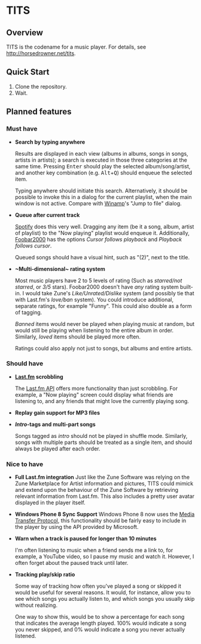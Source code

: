 TITS
====

Overview
--------

TITS is the codename for a music player. For details, see http://horsedrowner.net/tits.

Quick Start
-----------

1. Clone the repository.
2. Wait.

Planned features
----------------

### Must have

* **Search by typing anywhere**

  Results are displayed in each view (albums in albums, songs in songs, artists in artists); a
  search is executed in those three categories at the same time. Pressing <kbd>Enter</kbd> should
  play the selected album/song/artist, and another key combination (e.g.
  <kbd>Alt</kbd>+<kbd>Q</kbd>) should enqueue the selected item.

  Typing anywhere should initiate this search. Alternatively, it should be possible to invoke this
  in a dialog for the current playlist, when the main window is not active. Compare with
  [Winamp](http://www.winamp.com/)'s "Jump to file" dialog.

* **Queue after current track**

  [Spotify](http://www.spotify.com/) does this very well. Dragging any item (be it a song, album,
  artist of playlist) to the "Now playing" playlist would enqueue it. Additionally,
  [Foobar2000](http://www.foobar2000.org/) has the options *Cursor follows playback* and *Playback
  follows cursor*.

  Queued songs should have a visual hint, such as "(2)", next to the title.

* **~Multi-dimensional~ rating system**
  
  Most music players have 2 to 5 levels of rating (Such as *starred/not starred*, or *3/5* stars).
  Foobar2000 doesn't have *any* rating system built-in. I would take Zune's *Like/Unrated/Dislike*
  system (and possibly tie that with Last.fm's *love/ban* system). You could introduce additional,
  separate ratings, for example "Funny". This could also double as a form of tagging.

  *Banned* items would never be played when playing music at random, but would still be playing when
  listening to the entire album in order. Similarly, *loved* items should be played more often.

  Ratings could also apply not just to songs, but albums and entire artists.

### Should have

* **[Last.fm](http://www.last.fm/) scrobbling**

  The [Last.fm API](http://www.last.fm/api) offers more functionality than just scrobbling. For
  example, a "Now playing" screen could display what friends are listening to, and any friends that
  might love the currently playing song.

* **Replay gain support for MP3 files**

* ***Intro*-tags and multi-part songs**

  Songs tagged as *intro* should not be played in shuffle mode. Similarly, songs with multiple parts
  should be treated as a single item, and should always be played after each order.

### Nice to have
* **Full Last.fm integration**
  Just like the Zune Software was relying on the Zune Marketplace for Artist information and pictures,
  TITS could mimick and extend upon the behaviour of the Zune Software by retrieving relevant information
  from Last.fm. This also includes a pretty user avatar displayed in the player itself.

* **Windows Phone 8 Sync Support**
  Windows Phone 8 now uses the [Media Transfer Protocol](http://en.wikipedia.org/wiki/Media_Transfer_Protocol),
  this functionality should be fairly easy to include in the player by using the API provided by Microsoft.

* **Warn when a track is paused for longer than 10 minutes**

  I'm often listening to music when a friend sends me a link to, for example, a YouTube video, so I
  pause my music and watch it. However, I often forget about the paused track until later.

* **Tracking play/skip ratio**

   Some way of tracking how often you've played a song or skipped it would be useful for several
   reasons. It would, for instance, allow you to see which songs you actually listen to, and which
   songs you usually skip without realizing.

   One way to show this, would be to show a percentage for each song that indicates the average
   length played. 100% would indicate a song you never skipped, and 0% would indicate a song you
   never actually listened.
